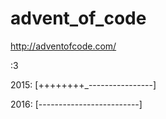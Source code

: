# advent_of_code
http://adventofcode.com/

:3


2015: [++++++++_----------------]

2016: [-------------------------]
